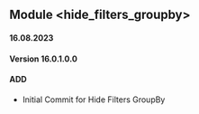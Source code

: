 ## Module <hide_filters_groupby>

#### 16.08.2023
#### Version 16.0.1.0.0
#### ADD
 - Initial Commit for  Hide Filters GroupBy
